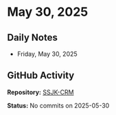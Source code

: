 ﻿# May 30, 2025

## Daily Notes

- Friday, May 30, 2025

## GitHub Activity

**Repository:** [SSJK-CRM](https://github.com/Rupali59/SSJK-CRM)

**Status:** No commits on 2025-05-30
